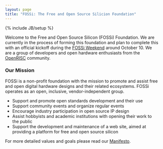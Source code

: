 ```yaml
---
layout: page
title: "FOSSi: The Free and Open Source Silicion Foundation"
---
```

{% include JB/setup %}

Welcome to the Free and Open Source Silicon (FOSSi) Foundation. We are
currently in the process of forming this foundation and plan to
complete this with an official kickoff during the [FOSSi
Weekend](events/fossi-weekend-2015.html) around October 10. We are a
group of developers and open hardware enthusiasts from the
[OpenRISC](openrisc.io) community.

### Our Mission

FOSSi is a non-profit foundation with the mission to promote and
assist free and open digital hardware designs and their related
ecosystems. FOSSi operates as an open, inclusive, vendor-independent
group.

 * Support and promote open standards development and their use
 * Support community events and organize regular events
 * Encourage industry participation in open source IP design
 * Assist hobbyists and academic institutions with opening their work
   to the public
 * Support the development and maintenance of a web site, aimed at
   providing a platform for free and open source silicon

For more detailed values and goals please read our
[Manifesto](manifesto.html).